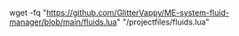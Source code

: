wget -fq "https://github.com/GlitterVappy/ME-system-fluid-manager/blob/main/fluids.lua" "/projectfiles/fluids.lua"

